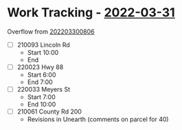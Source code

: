# Work Tracking - [2022-03-31](2022-03-31)
Overflow from [202203300806](202203300806.md)
- [ ] 210093 Lincoln  Rd
	- Start 10:00
	- End
- [ ] 220023 Hwy 88
	- Start 6:00
	- End 7:00
- [ ] 220033 Meyers St
	- Start 7:00
	- End 10:00
- [ ] 210061 County Rd 200
	- Revisions in Unearth (comments on parcel for 40)